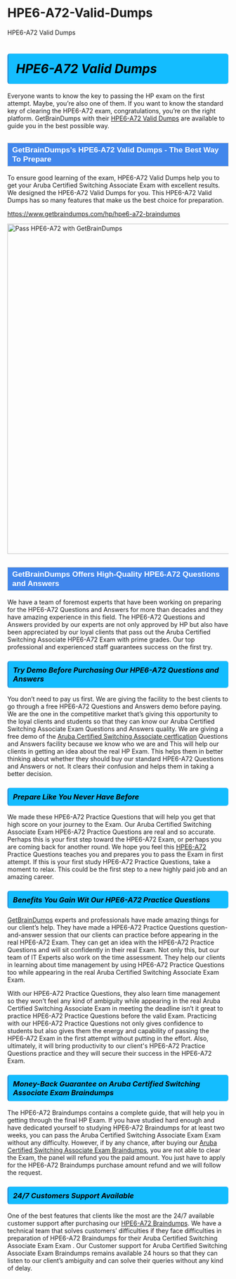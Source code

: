 # HPE6-A72-Valid-Dumps
HPE6-A72 Valid Dumps
<h1><strong><span style="display: block; color: #000000; background: #14BDFF; border: 0.5px solid #AED6F1; border-left: 3px solid #3498DB; padding: .6em; border-radius: 6px;">                     <em>HPE6-A72 <span class="exam_variation">Valid Dumps</span> </em>                </span></strong>            </h1>                        <p>Everyone wants to know the key to passing the HP exam on the first attempt. Maybe, you’re also one of them. If you want to know the standard key of             clearing the HPE6-A72 exam, congratulations, you’re on the right platform. GetBrainDumps with their             <a href="https://www.getbraindumps.com/hp/hpe6-a72-braindumps">HPE6-A72 <span class="exam_variation">Valid Dumps</span></a> are available to guide you in the best possible way.</p>                        <h2 style="background: #4287ec; border: 1px solid #cccccc; padding: 5px 10px;">                <span style="color: #ffffff;">                    <span style="font-size: 11pt;">                        <span style="line-height: normal;">                            <span style="font-family: Calibri,sans-serif;">                                <strong>                                    <span style="font-size: 13.0pt;">GetBrainDumps's HPE6-A72 <span class="exam_variation">Valid Dumps</span> - The Best Way To Prepare</span>                                </strong>                            </span>                        </span>                    </span>                </span>            </h2>                        <p>To ensure good learning of the exam,  HPE6-A72 <span class="exam_variation">Valid Dumps</span> help you to get your Aruba Certified Switching Associate Exam with excellent results.             We designed the HPE6-A72 <span class="exam_variation">Valid Dumps</span> for you. This HPE6-A72 <span class="exam_variation">Valid Dumps</span> has so many features that make us the best choice for preparation.</p>                        <p><a href="https://www.getbraindumps.com/hp/hpe6-a72-braindumps">https://www.getbraindumps.com/hp/hpe6-a72-braindumps</a></p>                        <p><a href="https://www.getbraindumps.com/"><img src="https://www.getbraindumps.com/images/get-updated-exam-questions-with-discount-getbraindumps.jpg" class="postImage" alt="Pass HPE6-A72 with GetBrainDumps" width="750"></a></p>                            <h2 style="background: #4287ec; border: 1px solid #cccccc; padding: 5px 10px;">                <span style="color: #ffffff;">                    <span style="font-size: 11pt;">                        <span style="line-height: normal;">                            <span style="font-family: Calibri,sans-serif;">                                <strong>                                    <span style="font-size: 13.0pt;">GetBrainDumps Offers High-Quality HPE6-A72 <span class="exam_variation2">Questions and Answers</span></span>                                </strong>                            </span>                        </span>                    </span>                </span>            </h2>                        <p>We have a team of foremost experts that have been working on preparing for the HPE6-A72 <span class="exam_variation2">Questions and Answers</span>  for more than decades and they have             amazing experience in this field. The HPE6-A72 <span class="exam_variation2">Questions and Answers</span> provided by our experts are not only approved by HP but also have been             appreciated by our loyal clients that pass out the Aruba Certified Switching Associate HPE6-A72 Exam with prime grades. Our top professional and             experienced staff guarantees success on the first try.</p>                        <h3>                <strong>                    <span style="display: block; color: #000000; background: #14BDFF; border: 0.5px solid #AED6F1; border-left: 3px solid #3498DB; padding: .6em; border-radius: 6px;">                        <em>Try Demo Before Purchasing Our HPE6-A72 <span class="exam_variation2">Questions and Answers</span></em>                    </span>                </strong>            </h3>                        <p>You don’t need to pay us first. We are giving the facility to the best clients to go through a free HPE6-A72 <span class="exam_variation2">Questions and Answers</span> demo before paying.             We are the one in the competitive market that’s giving this opportunity to the loyal clients and students so that they can know our             Aruba Certified Switching Associate Exam <span class="exam_variation2">Questions and Answers</span> quality. We are giving a free demo of the <a href="https://www.getbraindumps.com/hp/acsa-v1-braindumps.html">Aruba Certified Switching Associate certfication</a> <span class="exam_variation2">Questions and Answers</span> facility             because we know who we are and This will help our clients in getting an idea about the real HP Exam. This helps them in better thinking             about whether they should buy our standard HPE6-A72 <span class="exam_variation2">Questions and Answers</span> or not. It clears their confusion and helps them in taking a better decision.</p>                        <h3>                <strong>                    <span style="display: block; color: #000000; background: #14BDFF; border: 0.5px solid #AED6F1; border-left: 3px solid #3498DB; padding: .6em; border-radius: 6px;">                        <em>Prepare Like You Never Have Before</em>                    </span>                </strong>            </h3>                        <p>We made these HPE6-A72 <span class="exam_variation3">Practice Questions</span> that will help you get that high score on your journey to the Exam. Our Aruba Certified Switching Associate Exam HPE6-A72 <span class="exam_variation3">Practice Questions</span>             are real and so accurate. Perhaps this is your first step toward the HPE6-A72 Exam, or perhaps you are coming back for another round. We hope             you feel this <a href="https://www.getbraindumps.com/hp-braindumps.html">HPE6-A72</a> <span class="exam_variation3">Practice Questions</span> teaches you and prepares you to pass the Exam in first attempt. If this is your first study             HPE6-A72 <span class="exam_variation3">Practice Questions</span>, take a moment to relax. This could be the first step to a new highly paid job and an amazing career.</p>                        <h3>                <strong>                    <span style="display: block; color: #000000; background: #14BDFF; border: 0.5px solid #AED6F1; border-left: 3px solid #3498DB; padding: .6em; border-radius: 6px;">                        <em>Benefits You Gain Wit Our HPE6-A72 <span class="exam_variation3">Practice Questions</span></em>                    </span>                </strong>            </h3>                        <p><a href="https://www.getbraindumps.com/">GetBrainDumps</a> experts and professionals have made amazing things for our client’s help. They have made a HPE6-A72 <span class="exam_variation3">Practice Questions</span> question-and-answer session that             our clients can practice before appearing in the real HPE6-A72 Exam. They can get an idea with the  HPE6-A72 <span class="exam_variation3">Practice Questions</span> and will             sit confidently in their real Exam. Not only this, but our team of IT Experts also work on the time assessment. They help our clients in learning about             time management by using HPE6-A72 <span class="exam_variation3">Practice Questions</span>  too while appearing in the real Aruba Certified Switching Associate Exam Exam. </p>                        <p>With our HPE6-A72 <span class="exam_variation3">Practice Questions</span>, they also learn time management so they won’t feel any kind of ambiguity while appearing in the real             Aruba Certified Switching Associate Exam in meeting the deadline isn’t it great to practice HPE6-A72 <span class="exam_variation3">Practice Questions</span> before the valid Exam. Practicing with             our HPE6-A72 <span class="exam_variation3">Practice Questions</span> not only gives confidence to students but also gives them the energy and capability of passing the HPE6-A72 Exam in the first             attempt without putting in the effort. Also, ultimately, it will bring productivity to our client's HPE6-A72 <span class="exam_variation3">Practice Questions</span> practice and they will             secure their success in the HPE6-A72 Exam.</p>                        <h3>                <strong>                    <span style="display: block; color: #000000; background: #14BDFF; border: 0.5px solid #AED6F1; border-left: 3px solid #3498DB; padding: .6em; border-radius: 6px;">                        <em>Money-Back Guarantee on Aruba Certified Switching Associate Exam <span class="exam_variation4">Braindumps</span></em>                    </span>                </strong>            </h3>                        <p>The HPE6-A72 <span class="exam_variation4">Braindumps</span> contains a complete guide, that will help you in getting through the final HP Exam. If you have studied hard enough and have             dedicated yourself to studying HPE6-A72 <span class="exam_variation4">Braindumps</span> for at least two weeks, you can pass the Aruba Certified Switching Associate Exam Exam without any difficulty. However,             if by any chance, after buying our <a href="https://www.getbraindumps.com/hp/hpe6-a72-braindumps">Aruba Certified Switching Associate Exam <span class="exam_variation4">Braindumps</span></a>, you are not able to clear the Exam, the panel will refund you the paid amount.             You just have to apply for the HPE6-A72 <span class="exam_variation4">Braindumps</span> purchase amount refund and we will follow the request.</p>                        <h3>                <strong>                    <span style="display: block; color: #000000; background: #14BDFF; border: 0.5px solid #AED6F1; border-left: 3px solid #3498DB; padding: .6em; border-radius: 6px;">                        <em>24/7 Customers Support Available</em>                    </span>                </strong>            </h3>                        <p>One of the best features that clients like the most are the 24/7 available customer support after purchasing our <a href="https://www.getbraindumps.com/hp/hpe6-a72-braindumps">HPE6-A72 <span class="exam_variation4">Braindumps</span></a>.             We have a technical team that solves customers’ difficulties if they face difficulties in preparation of HPE6-A72 <span class="exam_variation4">Braindumps</span> for             their Aruba Certified Switching Associate Exam Exam . Our Customer support for Aruba Certified Switching Associate Exam <span class="exam_variation4">Braindumps</span> remains available 24 hours so that they can listen to our             client’s ambiguity and can solve their queries without any kind of delay.</p>                    
